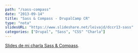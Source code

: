 ```yaml
---
path: "/sass-compass"
date: "2013-09-14"
title: "Sass & Compass - DrupalCamp CR"
type: "nota"
slidesURL: "https://www.slideshare.net/leivajd/dccr13-sass"
categories: ["Drupal", "Sass", "CSS" "Charla"]
---
```


[Slides de mi charla Sass & Compass](https://www.slideshare.net/leivajd/dccr13-sass).